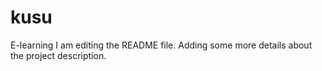 # kusu
E-learning
I am editing the README file. Adding some more details about the project description.

